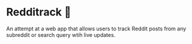 # Redditrack 📡

An attempt at a web app that allows users to track Reddit posts from any subreddit or search query wtih live updates.
